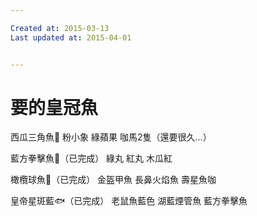 ```yaml
---

Created at: 2015-03-13
Last updated at: 2015-04-01


---
```


# 要的皇冠魚


西瓜三角魚🍉
粉小象
綠蘋果
咖馬2隻（還要很久...）

藍方拳擊魚🔗（已完成）
綠丸
紅丸
木瓜紅

橄欖球魚🔗（已完成）
金盔甲魚
長鼻火焰魚
壽星魚咖

皇帝星斑藍🐟（已完成）
老鼠魚藍色
湖藍煙管魚
藍方拳擊魚


